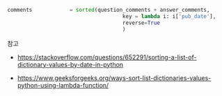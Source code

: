 ```python
comments            = sorted(question_comments + answer_comments, 
                                     key = lambda i: i['pub_date'],
                                     reverse=True
                                     )
```

참고

* https://stackoverflow.com/questions/652291/sorting-a-list-of-dictionary-values-by-date-in-python

* https://www.geeksforgeeks.org/ways-sort-list-dictionaries-values-python-using-lambda-function/